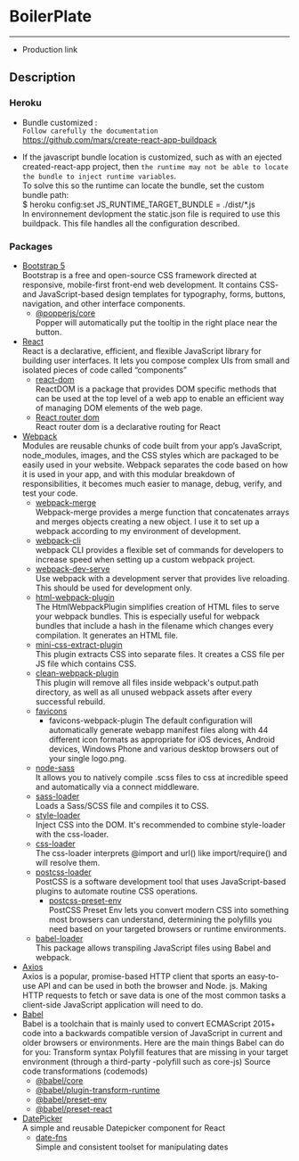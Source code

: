 # BoilerPlate

---

- Production link

## Description

### Heroku

- Bundle customized :  
  `Follow carefully the documentation`  
  <https://github.com/mars/create-react-app-buildpack>

- If the javascript bundle location is customized, such as with an ejected created-react-app project, then `the runtime may not be able to locate the bundle to inject runtime variables`.  
  To solve this so the runtime can locate the bundle, set the custom bundle path:  
  $ heroku config:set JS_RUNTIME_TARGET_BUNDLE = ./dist/\*.js  
  In environnement devlopment the static.json file is required to use this buildpack. This file handles all the configuration described.

### Packages

- [Bootstrap 5](https://getbootstrap.com/)  
  Bootstrap is a free and open-source CSS framework directed at responsive, mobile-first front-end web development. It contains CSS- and JavaScript-based design templates for typography, forms, buttons, navigation, and other interface components.
  - [@popperjs/core](https://www.npmjs.com/package/@popperjs/core)  
    Popper will automatically put the tooltip in the right place near the button.
- [React](https://reactjs.org/)  
  React is a declarative, efficient, and flexible JavaScript library for building user interfaces. It lets you compose complex UIs from small and isolated pieces of code called “components”
  - [react-dom](https://reactjs.org/docs/react-dom.html)  
    ReactDOM is a package that provides DOM specific methods that can be used at the top level of a web app to enable an efficient way of managing DOM elements of the web page.
  - [React router dom](https://reactrouter.com/web/guides/quick-start)  
    React router dom is a declarative routing for React
- [Webpack](https://webpack.js.org/)  
  Modules are reusable chunks of code built from your app’s JavaScript, node_modules, images, and the CSS styles which are packaged to be easily used in your website. Webpack separates the code based on how it is used in your app, and with this modular breakdown of responsibilities, it becomes much easier to manage, debug, verify, and test your code.
  - [webpack-merge](https://www.npmjs.com/package/webpack-merge)  
    Webpack-merge provides a merge function that concatenates arrays and merges objects creating a new object. I use it to set up a webpack according to my environment of development.
  - [webpack-cli](https://www.npmjs.com/package/webpack-cli)  
    webpack CLI provides a flexible set of commands for developers to increase speed when setting up a custom webpack project.
  - [webpack-dev-serve](https://webpack.js.org/configuration/dev-server/)  
    Use webpack with a development server that provides live reloading. This should be used for development only.
  - [html-webpack-plugin](https://webpack.js.org/plugins/html-webpack-plugin/)  
    The HtmlWebpackPlugin simplifies creation of HTML files to serve your webpack bundles. This is especially useful for webpack bundles that include a hash in the filename which changes every compilation. It generates an HTML file.
  - [mini-css-extract-plugin](https://webpack.js.org/plugins/mini-css-extract-plugin/)  
    This plugin extracts CSS into separate files. It creates a CSS file per JS file which contains CSS.
  - [clean-webpack-plugin](https://www.npmjs.com/package/clean-webpack-plugin)  
    This plugin will remove all files inside webpack's output.path directory, as well as all unused webpack assets after every successful rebuild.
  - [favicons](https://www.npmjs.com/package/favicons)
    - favicons-webpack-plugin
      The default configuration will automatically generate webapp manifest files along with 44 different icon formats as appropriate for iOS devices, Android devices, Windows Phone and various desktop browsers out of your single logo.png.
  - [node-sass](https://www.npmjs.com/package/node-sass)  
    It allows you to natively compile .scss files to css at incredible speed and automatically via a connect middleware.
  - [sass-loader](https://github.com/webpack-contrib/sass-loader)  
    Loads a Sass/SCSS file and compiles it to CSS.
  - [style-loader](https://webpack.js.org/loaders/style-loader/)  
    Inject CSS into the DOM. It's recommended to combine style-loader with the css-loader.
  - [css-loader](https://webpack.js.org/loaders/css-loader/)  
    The css-loader interprets @import and url() like import/require() and will resolve them.
  - [postcss-loader](https://github.com/webpack-contrib/postcss-loader)  
    PostCSS is a software development tool that uses JavaScript-based plugins to automate routine CSS operations.
    - [postcss-preset-env](https://github.com/csstools/postcss-preset-env)  
      PostCSS Preset Env lets you convert modern CSS into something most browsers can understand, determining the polyfills you need based on your targeted browsers or runtime environments.
  - [babel-loader](https://github.com/babel/babel-loader)  
    This package allows transpiling JavaScript files using Babel and webpack.
- [Axios](https://github.com/axios/axios)  
  Axios is a popular, promise-based HTTP client that sports an easy-to-use API and can be used in both the browser and Node. js. Making HTTP requests to fetch or save data is one of the most common tasks a client-side JavaScript application will need to do.
- [Babel](https://babeljs.io/)  
  Babel is a toolchain that is mainly used to convert ECMAScript 2015+ code into a backwards compatible version of JavaScript in current and older browsers or environments. Here are the main things Babel can do for you:
  Transform syntax
  Polyfill features that are missing in your target environment (through a third-party -polyfill such as core-js)
  Source code transformations (codemods)
  - [@babel/core](https://www.npmjs.com/package/@babel/core)
  - [@babel/plugin-transform-runtime](https://babeljs.io/docs/en/babel-plugin-transform-runtime)
  - [@babel/preset-env](https://babeljs.io/docs/en/babel-preset-env)
  - [@babel/preset-react](https://babeljs.io/docs/en/babel-preset-react)
- [DatePicker](https://github.com/Hacker0x01/react-datepicker)  
  A simple and reusable Datepicker component for React
  - [date-fns](https://date-fns.org/)  
    Simple and consistent toolset for manipulating dates
